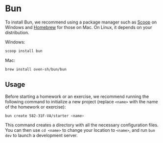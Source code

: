 # Bun

To install Bun, we recommend using a package manager such as [Scoop] on
Windows and [Homebrew] for those on Mac. On Linux, it depends on your
distribution.

Windows:

```sh
scoop install bun
```

Mac:

```sh
brew install oven-sh/bun/bun
```

[Scoop]: https://scoop.sh
[Homebrew]: https://brew.sh

## Usage

Before starting a homework or an exercise, we recommend running the
following command to initialize a new project (replace `<name>` with the
name of the homework or exercise):

```sh
bun create 582-31F-VA/starter <name>
```

This command creates a directory with all the necessary configuration
files. You can then use `cd <name>` to change your location to `<name>`,
and run `bun dev` to launch a development server.
